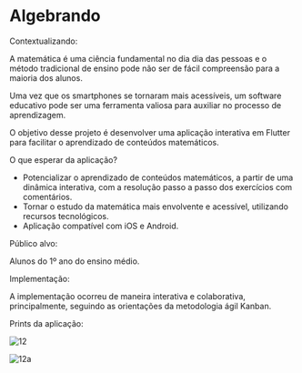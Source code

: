 # Algebrando

Contextualizando:

A matemática é uma ciência fundamental no dia dia das pessoas e o método tradicional de ensino pode não ser de fácil compreensão para a maioria dos alunos. 

Uma vez que os smartphones se tornaram mais acessíveis, um software educativo pode ser uma ferramenta valiosa para auxiliar no processo de aprendizagem.

O objetivo desse projeto é desenvolver uma aplicação interativa em Flutter para facilitar o aprendizado de conteúdos matemáticos.

O que esperar da aplicação?

- Potencializar o aprendizado de conteúdos matemáticos, a partir de uma dinâmica interativa, com a resolução passo a passo dos exercícios com comentários.
- Tornar o estudo da matemática mais envolvente e acessível, utilizando recursos tecnológicos.
- Aplicação compatível com iOS e Android. 

Público alvo:

Alunos do 1º ano do ensino médio.

Implementação:

A implementação ocorreu de maneira interativa e colaborativa, principalmente, seguindo as orientações da metodologia ágil Kanban.

Prints da aplicação:

![12](https://github.com/user-attachments/assets/e57d7451-fb45-4b43-9670-121c3d1cb058)

![12a](https://github.com/user-attachments/assets/f1b4bd8f-2c01-40e8-a221-bab82a300427)




